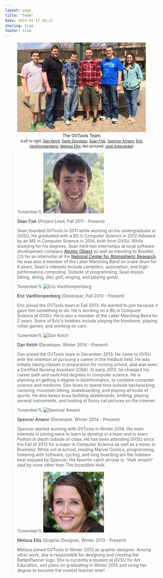 ```yaml
---
layout: page
title: "Team"
date: 2014-05-17 18:21
sharing: true
footer: true
---
```


<figure>
<img src="/images/team/team.jpg" alt="GVTools Team" usemap="#team-map" />
<figcaption style="text-align: center">The GVTools Team<br /><small>(Left to right: <a href="#dan-kelch">Dan Kelch</a>, <a href="#darin-douglass">Darin Douglass</a>, <a href="#sean-fisk">Sean Fisk</a>, <a href="#spencer-amann">Spencer Amann</a>, <a href="#eric-vanklompenberg">Eric VanKlompenberg</a>, <a href="#melissa-ellis">Melissa Ellis</a>; Not pictured: <a href="#josh-edgcombe">Josh Edgcombe</a>)</small></figcaption>
</figure>

<!-- We had an idea to create an image map where each participant can be clicked, sending the visitor to the participant's bio. However, our layout supports auto-resizing of images, which kind of ruins the image map thing. -->
<!-- <map name="team-map"> -->
<!-- <area href="#sean-fisk" alt="Sean Fisk" shape="poly" coords="..." /> -->
<!-- </map> -->

<!-- Class block is a Discount extension; see http://www.pell.portland.or.us/~orc/Code/discount/#Language.extensions -->

> %member%
> <img src="/images/team/sean-fisk.jpg" alt="Sean Fisk" class="left" /><p class="name"><a id="sean-fisk">Sean Fisk</a>  (Project Lead, Fall 2011 - Present)</p>
> Sean founded GVTools in 2011 while working on his undergraduate at GVSU. He graduated with a BS in Computer Science in 2012 followed by an MS in Computer Science in 2014, both from GVSU. While studying for his degrees, Sean held two internships at local software development company [Atomic Object][ao] as well as traveling to Boulder, CO for an internship at the [National Center for Atomspheric Research][ncar]. He was also a member of the Laker Marching Band on snare drum for 6 years. Sean's interests include compilers, automation, and high-performance computing. Outside of programming, Sean enjoys biking, skiing, disc golf, singing, and playing guitar.

[ao]: http://atomicobject.com/
[ncar]: http://ncar.ucar.edu/

<!-- This comment serves to break up the block quote -->
> %member%
> <img src="http://placekitten.com/200/200" alt="Eric VanKlompenberg" class="right" /><p class="name"><a id="eric-vanklompenberg">Eric VanKlompenberg</a>  (Developer, Fall 2013 - Present)</p>
> Eric joined the GVTools team in Fall 2013. He wanted to join because it gave him something to do. He is working on a BS in Computer Science at GVSU. He is also a member of the Laker Marching Band for 2 years. Some of Eric's hobbies include playing the trombone, playing video games, and working on cars.

<!-- This comment serves to break up the block quote -->
> %member%
> <img src="http://placekitten.com/200/200" alt="Dan Kelch" class="left" /><p class="name"><a id="dan-kelch">Dan Kelch</a>  (Developer, Winter 2014 - Present)</p>
> Dan joined the GVTools team in December 2013. He came to GVSU with the intention of pursuing a career in the medical field. He was initially taking classes in preparation for nursing school, and was even a Certified Nursing Assistant (CNA). In early 2013, he changed his career path and switched degrees to computer science. He is planning on getting a degree in bioinformatics, to combine computer science and medicine. Dan loves to spend time outside backpacking, camping, mountain biking, skateboarding, and playing all kinds of sports. He also keeps busy building skateboards, knitting, playing several instruments, and looking at funny cat pictures on the internet.

<!-- This comment serves to break up the block quote -->
> %member%
> <img src="http://placekitten.com/200/200" alt="Spencer Amann" class="right" /><p class="name"><a id="spencer-amann">Spencer Amann</a>  (Developer, Winter 2014 - Present)</p>
> Spencer started working with GVTools in Winter 2014. His main interests in joining were to learn to develop in a team and to learn Python in depth outside of class. He has been attending GVSU since the Fall of 2012 for a major in Computer Science as well as a minor in Business. While not in school, reading Marvel Comics, programming, tinkering with software, cycling, and long boarding are the hobbies best enjoyed by Spencer. His favorite catch phrase is: 'Hulk smash!' said by none other than The Incredible Hulk.

<!-- This comment serves to break up the block quote -->
> %member%
> <img src="/images/team/melissa-ellis.jpg" alt="Melissa Ellis" class="left" /><p class="name"><a id="melissa-ellis">Melissa Ellis</a>  (Graphic Designer, Winter 2013 - Present)</p>
> Melissa joined GVTools in Winter 2013 as graphic designer. Among other work, she is responsible for designing and creating the BetterPlanner logo. She is currently a student at GVSU for Art Education, and plans on graduating in Winter 2014 and using her degree to become the coolest teacher ever!
